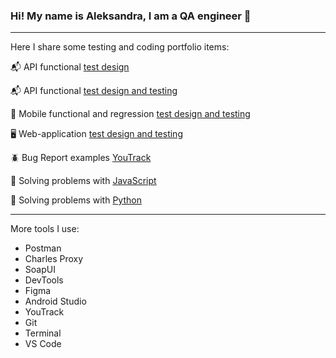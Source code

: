 ### Hi! My name is Aleksandra, I am a QA engineer 🌱

---

Here I share some testing and coding portfolio items:

 📬 API functional [test design](https://docs.google.com/spreadsheets/d/185gLT4z4gHil4tuixmC8cn_mCF9tu-I1GYQwhCYO9xU/edit?usp=sharing)
 
 📬 API functional [test design and testing](https://docs.google.com/spreadsheets/d/1a_j4SenpEUqPXrgvMjFr_AG5uMqED16LyiUKdHVzeqI/edit?usp=sharing)

 📱 Mobile functional and regression [test design and testing](https://docs.google.com/spreadsheets/d/1r-A4HIwOAhAZEluhPEk5x42jr84WEaAE95HT54qeJ7s/edit?gid=212565037#gid=212565037)

 🖥 Web-application [test design and testing](https://docs.google.com/spreadsheets/d/1hZfcttbnhQnsqqOFu9O1fBmnmCaYB6nnAZ5OaXqUfck/edit?usp=sharing)

 🪲 Bug Report examples [YouTrack](https://sashasubbotina.youtrack.cloud/projects/0f427af5-73df-41d3-9631-384d0119db61)

 🦔 Solving problems with [JavaScript](https://exercism.org/profiles/sashasubbotina/solutions?track_slug=javascript&order=newest_first)

 🐍 Solving problems with [Python](https://exercism.org/profiles/sashasubbotina/solutions?order=newest_first)

---

More tools I use:

- Postman
- Charles Proxy
- SoapUI
- DevTools
- Figma
- Android Studio
- YouTrack
- Git
- Terminal
- VS Code
